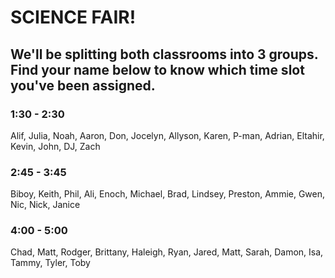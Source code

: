 # SCIENCE FAIR!

## We'll be splitting both classrooms into 3 groups. Find your name below to know which time slot you've been assigned.

### 1:30 - 2:30
Alif, Julia, Noah, Aaron, Don, Jocelyn, Allyson, Karen, P-man, Adrian, Eltahir, Kevin, John, DJ, Zach
### 2:45 - 3:45
Biboy, Keith, Phil, Ali, Enoch, Michael, Brad, Lindsey, Preston, Ammie, Gwen, Nic, Nick, Janice
### 4:00 - 5:00
Chad, Matt, Rodger, Brittany, Haleigh, Ryan, Jared, Matt, Sarah, Damon, Isa, Tammy, Tyler, Toby
